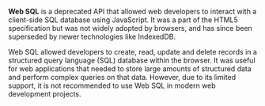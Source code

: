 **Web SQL** is a deprecated API that allowed web developers to interact with a client-side SQL database using JavaScript. It was a part of the HTML5 specification but was not widely adopted by browsers, and has since been superseded by newer technologies like IndexedDB. 

Web SQL allowed developers to create, read, update and delete records in a structured query language (SQL) database within the browser. It was useful for web applications that needed to store large amounts of structured data and perform complex queries on that data. However, due to its limited support, it is not recommended to use Web SQL in modern web development projects.